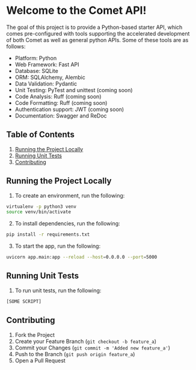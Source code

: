 # Welcome to the Comet API!

The goal of this project is to provide a Python-based starter API, which comes pre-configured with tools supporting the accelerated development of both Comet as well as general python APIs. Some of these tools are as follows:

- Platform: Python
- Web Framework: Fast API
- Database: SQLite
- ORM: SQLAlchemy, Alembic
- Data Validation: Pydantic
- Unit Testing: PyTest and unittest (coming soon)
- Code Analysis: Ruff (coming soon)
- Code Formatting: Ruff (coming soon)
- Authentication support: JWT (coming soon)
- Documentation: Swagger and ReDoc

## Table of Contents

1. [Running the Project Locally](#running-the-project-locally)
2. [Running Unit Tests](#running-unit-tests)
3. [Contributing](#contributing)

## Running the Project Locally

1. To create an environment, run the following:

```sh
virtualenv -p python3 venv
source venv/bin/activate
```

2. To install dependencies, run the following:

```sh
pip install -r requirements.txt
```

3. To start the app, run the following:

```sh
uvicorn app.main:app --reload --host=0.0.0.0 --port=5000
```

## Running Unit Tests

1. To run unit tests, run the following:

```sh
[SOME SCRIPT]
```

## Contributing

1. Fork the Project
2. Create your Feature Branch (`git checkout -b feature_a`)
3. Commit your Changes (`git commit -m 'Added new feature_a'`)
4. Push to the Branch (`git push origin feature_a`)
5. Open a Pull Request
